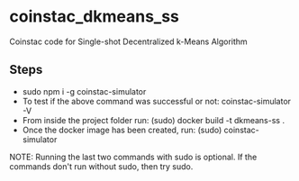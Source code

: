 # coinstac_dkmeans_ss
Coinstac code for Single-shot Decentralized k-Means Algorithm

## Steps
* sudo npm i -g coinstac-simulator
* To test if the above command was successful or not: coinstac-simulator -V
* From inside the project folder run: (sudo) docker build -t dkmeans-ss .
* Once the docker image has been created, run: (sudo) coinstac-simulator

NOTE: Running the last two commands with sudo is optional. If the commands don't run without sudo, then try sudo. 
